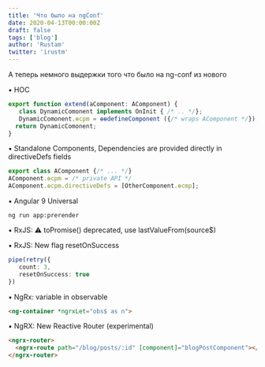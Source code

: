 ```yaml
---
title: 'Что было на ngConf'
date: 2020-04-13T00:00:00Z
draft: false
tags: ['blog']
author: 'Rustam'
twitter: 'irustm'
---
```


А теперь немного выдержки того что было на ng-conf из нового

<!--more-->


▪️ HOC
```ts
export function extend(aComponent: AComponent) {
   class DynamicComonent implements OnInit { /* .. */};
   DynamicComonent.ɵcpm = ɵɵdefineComponent ({/* wraps AComponent */});
  return DynamicComonent;
}
```

▪️ Standalone Components, Dependencies are provided directly in directiveDefs fields

```ts
export class AComponent {/* ... */}
AComponent.ɵcpm = /* private API */
AComponent.ɵcpm.directiveDefs = [OtherComponent.ɵcmp];
```

▪️ Angular 9 Universal 

`ng run app:prerender`

▪️ RxJS: ⚠️  toPromise() deprecated, use lastValueFrom(source$)

▪️ RxJS: New flag resetOnSuccess

```ts
pipe(retry({
   count: 3,
   resetOnSuccess: true
})
```

▪️ NgRx: variable in observable

```html
<ng-container *ngrxLet="obs$ as n">
```

▪️ NgRX: New Reactive Router (experimental)

```html
<ngrx-router>
  <ngrx-route path="/blog/posts/:id" [component]="blogPostComponent"></ngrx-route>
</ngrx-router>
```